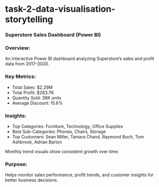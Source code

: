 # task-2-data-visualisation-storytelling

### Superstore Sales Dashboard (Power BI)

### Overview:
An interactive Power BI dashboard analyzing Superstore’s sales and profit data from 2017–2020.

### Key Metrics:

 - Total Sales: $2.29M
 - Total Profit: $283.7K
 - Quantity Sold: 38K units
 - Average Discount: 15.6%

### Insights:

- Top Categories: Furniture, Technology, Office Supplies
- Best Sub-Categories: Phones, Chairs, Storage
- Top Customers: Sean Miller, Tamara Chand, Raymond Buch, Tom Ashbrook, Adrian Barton

Monthly trend visuals show consistent growth over time.

### Purpose:
Helps monitor sales performance, profit trends, and customer insights for better business decisions.
